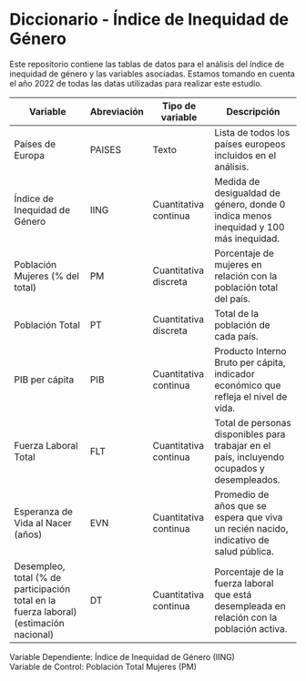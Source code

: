 # Diccionario - Índice de Inequidad de Género
Este repositorio contiene las tablas de datos para el análisis del índice de inequidad de género y las variables asociadas.
Estamos tomando en cuenta el año 2022 de todas las datas utilizadas para realizar este estudio.

| Variable                                                        | Abreviación | Tipo de variable           | Descripción                                                                                 |
|-----------------------------------------------------------------|-------------|-----------------------------|---------------------------------------------------------------------------------------------|
| Países de Europa                                                | PAISES      | Texto                       | Lista de todos los países europeos incluidos en el análisis.                               |
| Índice de Inequidad de Género                                  | IING        | Cuantitativa continua       | Medida de desigualdad de género, donde 0 indica menos inequidad y 100 más inequidad.      |
| Población Mujeres (% del total)                                 | PM          | Cuantitativa discreta       | Porcentaje de mujeres en relación con la población total del país.                         |
| Población Total                                                 | PT          | Cuantitativa discreta       | Total de la población de cada país.                                                        |
| PIB per cápita                                                 | PIB         | Cuantitativa continua       | Producto Interno Bruto per cápita, indicador económico que refleja el nivel de vida.       |
| Fuerza Laboral Total                                           | FLT         | Cuantitativa continua       | Total de personas disponibles para trabajar en el país, incluyendo ocupados y desempleados.|
| Esperanza de Vida al Nacer (años)                              | EVN         | Cuantitativa continua       | Promedio de años que se espera que viva un recién nacido, indicativo de salud pública.    |
| Desempleo, total (% de participación total en la fuerza laboral) (estimación nacional) | DT | Cuantitativa continua       | Porcentaje de la fuerza laboral que está desempleada en relación con la población activa.   |

Variable Dependiente: Índice de Inequidad de Género (IING)  
Variable de Control: Población Total Mujeres (PM)  
